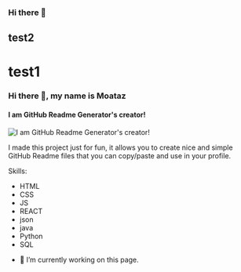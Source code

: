 ### Hi there 👋
## test2
# test1
### Hi there 👋, my name is Moataz
#### I am GitHub Readme Generator's creator!
![I am GitHub Readme Generator's creator!](=[https://media.licdn.com/dms/image/D4D03AQFUsNRc6DgeUQ/profile-displayphoto-shrink_800_800/0/1707535883993?e=1718841600&v=beta&t=8z2renp84qzPlgY-nLGV6NQjpkAeUToRL7iyAWyVOCw](https://scontent-hbe1-2.xx.fbcdn.net/v/t39.30808-6/408774320_2391926534332990_860182848788591855_n.jpg?stp=dst-jpg_s851x315&_nc_cat=108&ccb=1-7&_nc_sid=5f2048&_nc_ohc=ea6eVIy7fRYAb6HrYUp&_nc_ht=scontent-hbe1-2.xx&oh=00_AfCCihy93mj-ov4bHNRiMVLtCXuV8sXLb4-6RzRMuBAy8A&oe=66287C43))

I made this project just for fun, it allows you to create nice and simple GitHub Readme files that you can copy/paste and use in your profile.

Skills:
* HTML
* CSS
* JS
* REACT
* json
* java
* Python
* SQL 

- 🔭 I’m currently working on this page. 




